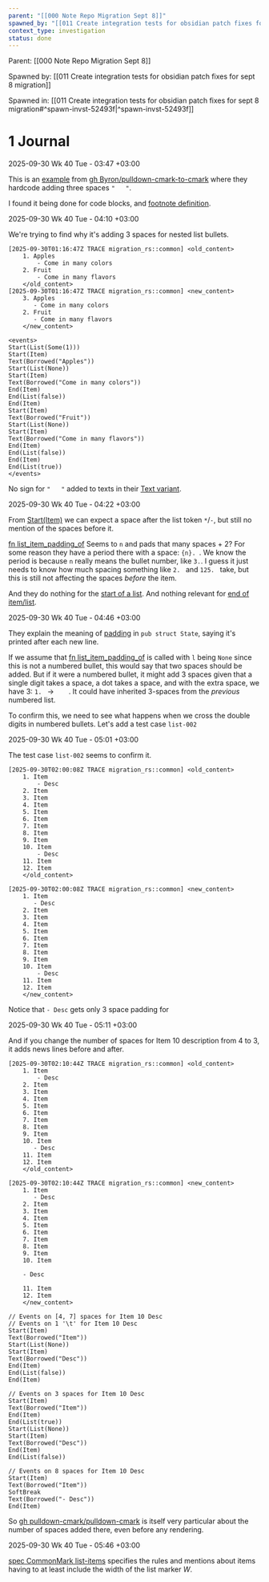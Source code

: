 ```yaml
---
parent: "[[000 Note Repo Migration Sept 8]]"
spawned_by: "[[011 Create integration tests for obsidian patch fixes for sept 8 migration]]"
context_type: investigation
status: done
---
```


Parent: [[000 Note Repo Migration Sept 8]]

Spawned by: [[011 Create integration tests for obsidian patch fixes for sept 8 migration]] 

Spawned in: [[011 Create integration tests for obsidian patch fixes for sept 8 migration#^spawn-invst-52493f|^spawn-invst-52493f]]

# 1 Journal

2025-09-30 Wk 40 Tue - 03:47 +03:00

This is an [example](https://github.com/Byron/pulldown-cmark-to-cmark/blob/bf34a3cac68e6f82a24ee3d44224a9e2ef2bcd0d/src/lib.rs#L566C41-L566C45) from [gh Byron/pulldown-cmark-to-cmark](https://github.com/Byron/pulldown-cmark-to-cmark/tree/main) where they hardcode adding three spaces `"   "`. 

I found it being done for code blocks, and [footnote definition](https://github.com/Byron/pulldown-cmark-to-cmark/blob/bf34a3cac68e6f82a24ee3d44224a9e2ef2bcd0d/src/lib.rs#L513).

2025-09-30 Wk 40 Tue - 04:10 +03:00

We're trying to find why it's adding 3 spaces for nested list bullets.

```
[2025-09-30T01:16:47Z TRACE migration_rs::common] <old_content>
    1. Apples
        - Come in many colors
    2. Fruit
        - Come in many flavors
    </old_content>
[2025-09-30T01:16:47Z TRACE migration_rs::common] <new_content>
    3. Apples
       - Come in many colors
    2. Fruit
       - Come in many flavors
    </new_content>

<events>
Start(List(Some(1)))
Start(Item)
Text(Borrowed("Apples"))
Start(List(None))
Start(Item)
Text(Borrowed("Come in many colors"))
End(Item)
End(List(false))
End(Item)
Start(Item)
Text(Borrowed("Fruit"))
Start(List(None))
Start(Item)
Text(Borrowed("Come in many flavors"))
End(Item)
End(List(false))
End(Item)
End(List(true))
</events>
```

No sign for `"   "` added to texts in their [Text variant](https://github.com/Byron/pulldown-cmark-to-cmark/blob/bf34a3cac68e6f82a24ee3d44224a9e2ef2bcd0d/src/lib.rs#L835).

2025-09-30 Wk 40 Tue - 04:22 +03:00

From [Start(Item)](https://github.com/Byron/pulldown-cmark-to-cmark/blob/bf34a3cac68e6f82a24ee3d44224a9e2ef2bcd0d/src/lib.rs#L402) we can expect a space after the list token `*`/`-`, but still no mention of the spaces before it.

[fn list_item_padding_of](https://github.com/Byron/pulldown-cmark-to-cmark/blob/bf34a3cac68e6f82a24ee3d44224a9e2ef2bcd0d/src/text_modifications.rs#L74) Seems to `n` and pads that many spaces + 2? For some reason they have a period there with a space: `{n}. `. We know the period is because `n` really means the bullet number, like `3.`.  I guess it just needs to know how much spacing something like `2. ` and `125. ` take, but this is still not affecting the spaces *before* the item.

And they do nothing for the [start of a list](https://github.com/Byron/pulldown-cmark-to-cmark/blob/bf34a3cac68e6f82a24ee3d44224a9e2ef2bcd0d/src/lib.rs#L586). And nothing relevant for [end of item/list](https://github.com/Byron/pulldown-cmark-to-cmark/blob/bf34a3cac68e6f82a24ee3d44224a9e2ef2bcd0d/src/lib.rs#L797).

2025-09-30 Wk 40 Tue - 04:46 +03:00

They explain the meaning of [padding](https://github.com/Byron/pulldown-cmark-to-cmark/blob/bf34a3cac68e6f82a24ee3d44224a9e2ef2bcd0d/src/lib.rs#L60) in `pub struct State`, saying it's printed after each new line.

If we assume that [fn list_item_padding_of](https://github.com/Byron/pulldown-cmark-to-cmark/blob/bf34a3cac68e6f82a24ee3d44224a9e2ef2bcd0d/src/text_modifications.rs#L74) is called with `l` being `None` since this is not a numbered bullet, this would say that two spaces should be added. But if it were a numbered bullet, it might add 3 spaces given that a single digit takes a space, a dot takes a space, and with the extra space, we have 3: `1. ` $\to$ `   ` . It could have inherited 3-spaces from the *previous* numbered list. 

To confirm this, we need to see what happens when we cross the double digits in numbered bullets. Let's add a test case `list-002` 

2025-09-30 Wk 40 Tue - 05:01 +03:00

The test case `list-002` seems to confirm it.

```
[2025-09-30T02:00:08Z TRACE migration_rs::common] <old_content>
    1. Item
        - Desc
    2. Item
    3. Item
    4. Item
    5. Item
    6. Item
    7. Item
    8. Item
    9. Item
    10. Item
        - Desc
    11. Item
    12. Item
    </old_content>
```

```
[2025-09-30T02:00:08Z TRACE migration_rs::common] <new_content>
    1. Item
       - Desc
    2. Item
    3. Item
    4. Item
    5. Item
    6. Item
    7. Item
    8. Item
    9. Item
    10. Item
        - Desc
    11. Item
    12. Item
    </new_content>
```

Notice that `- Desc` gets only 3 space padding for 

2025-09-30 Wk 40 Tue - 05:11 +03:00

And if you change the number of spaces for Item 10 description from 4 to 3, it adds news lines before and after.

```
[2025-09-30T02:10:44Z TRACE migration_rs::common] <old_content>
    1. Item
        - Desc
    2. Item
    3. Item
    4. Item
    5. Item
    6. Item
    7. Item
    8. Item
    9. Item
    10. Item
       - Desc
    11. Item
    12. Item
    </old_content>
```

```
[2025-09-30T02:10:44Z TRACE migration_rs::common] <new_content>
    1. Item
       - Desc
    2. Item
    3. Item
    4. Item
    5. Item
    6. Item
    7. Item
    8. Item
    9. Item
    10. Item

    - Desc

    11. Item
    12. Item
    </new_content>
```


```
// Events on [4, 7] spaces for Item 10 Desc
// Events on 1 '\t' for Item 10 Desc
Start(Item)
Text(Borrowed("Item"))
Start(List(None))
Start(Item)
Text(Borrowed("Desc"))
End(Item)
End(List(false))
End(Item)

// Events on 3 spaces for Item 10 Desc
Start(Item)
Text(Borrowed("Item"))
End(Item)
End(List(true))
Start(List(None))
Start(Item)
Text(Borrowed("Desc"))
End(Item)
End(List(false))

// Events on 8 spaces for Item 10 Desc
Start(Item)
Text(Borrowed("Item"))
SoftBreak
Text(Borrowed("- Desc"))
End(Item)
```

So [gh pulldown-cmark/pulldown-cmark](https://github.com/pulldown-cmark/pulldown-cmark) is itself very particular about the number of spaces added there, even before any rendering.

2025-09-30 Wk 40 Tue - 05:46 +03:00

[spec CommonMark list-items](https://spec.commonmark.org/0.31.2/#list-items) specifies the rules and mentions about items having to at least include the width of the list marker $W$. 

